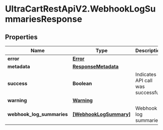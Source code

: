 # UltraCartRestApiV2.WebhookLogSummariesResponse

## Properties

Name | Type | Description | Notes
------------ | ------------- | ------------- | -------------
**error** | [**Error**](Error.md) |  | [optional] 
**metadata** | [**ResponseMetadata**](ResponseMetadata.md) |  | [optional] 
**success** | **Boolean** | Indicates if API call was successful | [optional] 
**warning** | [**Warning**](Warning.md) |  | [optional] 
**webhook_log_summaries** | [**[WebhookLogSummary]**](WebhookLogSummary.md) | Webhook log summaries | [optional] 


